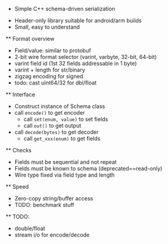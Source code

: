 * Simple C++ schema-driven serialization

 - Header-only library suitable for android/arm builds
 - Small, easy to understand

** Format overview

 - Field/value: similar to protobuf
 - 2-bit wire format selector (varint, varbyte, 32-bit, 64-bit)
 - varint field id (1st 32 fields addressable in 1 byte)
 - varint + length for str/binary
 - zigzag encoding for signed
 - todo: cast uint64/32 for dbl/float

** Interface

 - Construct instance of Schema class
 - call `encode()` to get encoder
    - call `set(enum, value)` to set fields
    - call `out()` to get output
 - call `decode(bytes)` to get decoder
    - call `get_xxx(enum)` to get fields

** Checks
 - Fields must be sequential and not repeat
 - Fields must be known to schema (deprecated==read-only)
 - Wire type fixed via field type and length

** Speed
 - Zero-copy string/buffer access
 - TODO: benchmark stuff 

** TODO:
 - double/float
 - stream i/o for encode/decode
